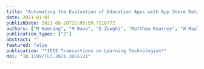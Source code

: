 ```yaml
---
title: "Automating the Evaluation of Education Apps with App Store Data"
date: 2021-01-01
publishDate: 2021-08-20T12:05:59.721677Z
authors: ["M Haering", "M Bano", "D Zowghi", "Matthew Kearney", "W Maalej"]
publication_types: ["2"]
abstract: ""
featured: false
publication: "*IEEE Transactions on Learning Technologies*"
doi: "10.1109/TLT.2021.3055121"
---
```


